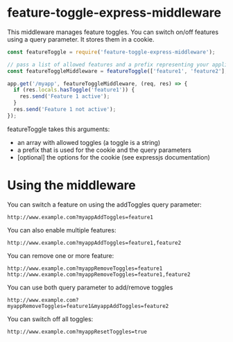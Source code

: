 feature-toggle-express-middleware
=================================
This middleware manages feature toggles. You can switch on/off features using a query parameter. It stores them in a cookie.
```js
const featureToggle = require('feature-toggle-express-middleware');

// pass a list of allowed features and a prefix representing your application
const featureToggleMiddleware = featureToggle(['feature1', 'feature2'], 'myapp');

app.get('/myapp', featureToggleMiddleware, (req, res) => {
  if (res.locals.hasToggle('feature1')) {
    res.send('Feature 1 active');
  }
  res.send('Feature 1 not active');
});
```

featureToggle takes this arguments:
* an array with allowed toggles (a toggle is a string)
* a prefix that is used for the cookie and the query parameters
* [optional] the options for the cookie (see expressjs documentation)

Using the middleware
====================
You can switch a feature on using the addToggles query parameter:
```
http://www.example.com?myappAddToggles=feature1
```
You can also enable multiple features:
```
http://www.example.com?myappAddToggles=feature1,feature2
```
You can remove one or more feature:
```
http://www.example.com?myappRemoveToggles=feature1
http://www.example.com?myappRemoveToggles=feature1,feature2
```
You can use both query parameter to add/remove toggles
```
http://www.example.com?myappRemoveToggles=feature1&myappAddToggles=feature2
```
You can switch off all toggles:
```
http://www.example.com?myappResetToggles=true
```
